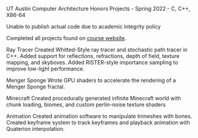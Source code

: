 UT Austin Computer Architecture Honors Projects - Spring 2022 - C, C++, X86-64

Unable to publish actual code due to academic integrity policy

Completed all projects found on [course website](https://www.cs.utexas.edu/~graphics/s24/cs354h/).

Ray Tracer
  Created Whitted-Style ray tracer and stochastic path tracer in C++.
  Added support for reflections, refractions, depth of field, texture mapping, and skyboxes.
  Added RISTER-style importance sampling to improve low-light performance.

Menger Sponge
  Wrote GPU shaders to accelerate the rendering of a Menger Sponge fractal.

Minecraft
  Created procedurally generated infinite Minecraft world with chunk loading, biomes, and custom perlin-noise texture shaders

Animation
  Created animation software to manipulate trimeshes with bones.
  Created keyframe system to track keyframes and playback animation with Quaterion interpolation.
